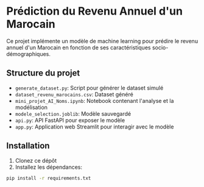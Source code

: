 # Prédiction du Revenu Annuel d'un Marocain

Ce projet implémente un modèle de machine learning pour prédire le revenu annuel d'un Marocain en fonction de ses caractéristiques socio-démographiques.

## Structure du projet

- `generate_dataset.py`: Script pour générer le dataset simulé
- `dataset_revenu_marocains.csv`: Dataset généré
- `mini_projet_AI_Noms.ipynb`: Notebook contenant l'analyse et la modélisation
- `modele_selection.joblib`: Modèle sauvegardé
- `api.py`: API FastAPI pour exposer le modèle
- `app.py`: Application web Streamlit pour interagir avec le modèle

## Installation

1. Clonez ce dépôt
2. Installez les dépendances:

```bash
pip install -r requirements.txt
